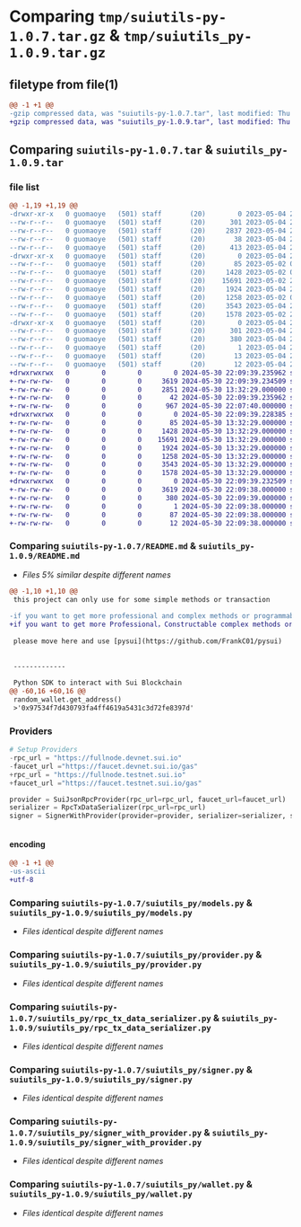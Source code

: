 # Comparing `tmp/suiutils-py-1.0.7.tar.gz` & `tmp/suiutils_py-1.0.9.tar.gz`

## filetype from file(1)

```diff
@@ -1 +1 @@
-gzip compressed data, was "suiutils-py-1.0.7.tar", last modified: Thu May  4 20:28:58 2023, max compression
+gzip compressed data, was "suiutils_py-1.0.9.tar", last modified: Thu May 30 22:09:39 2024, max compression
```

## Comparing `suiutils-py-1.0.7.tar` & `suiutils_py-1.0.9.tar`

### file list

```diff
@@ -1,19 +1,19 @@
-drwxr-xr-x   0 guomaoye   (501) staff       (20)        0 2023-05-04 20:28:58.025896 suiutils-py-1.0.7/
--rw-r--r--   0 guomaoye   (501) staff       (20)      301 2023-05-04 20:28:58.025703 suiutils-py-1.0.7/PKG-INFO
--rw-r--r--   0 guomaoye   (501) staff       (20)     2837 2023-05-04 20:28:15.000000 suiutils-py-1.0.7/README.md
--rw-r--r--   0 guomaoye   (501) staff       (20)       38 2023-05-04 20:28:58.025959 suiutils-py-1.0.7/setup.cfg
--rw-r--r--   0 guomaoye   (501) staff       (20)      413 2023-05-04 20:28:48.000000 suiutils-py-1.0.7/setup.py
-drwxr-xr-x   0 guomaoye   (501) staff       (20)        0 2023-05-04 20:28:58.023621 suiutils-py-1.0.7/suiutils_py/
--rw-r--r--   0 guomaoye   (501) staff       (20)       85 2023-05-02 05:04:49.000000 suiutils-py-1.0.7/suiutils_py/__init__.py
--rw-r--r--   0 guomaoye   (501) staff       (20)     1428 2023-05-02 05:04:49.000000 suiutils-py-1.0.7/suiutils_py/models.py
--rw-r--r--   0 guomaoye   (501) staff       (20)    15691 2023-05-02 23:35:01.000000 suiutils-py-1.0.7/suiutils_py/provider.py
--rw-r--r--   0 guomaoye   (501) staff       (20)     1924 2023-05-04 20:18:43.000000 suiutils-py-1.0.7/suiutils_py/rpc_tx_data_serializer.py
--rw-r--r--   0 guomaoye   (501) staff       (20)     1258 2023-05-02 05:04:49.000000 suiutils-py-1.0.7/suiutils_py/signer.py
--rw-r--r--   0 guomaoye   (501) staff       (20)     3543 2023-05-04 20:18:43.000000 suiutils-py-1.0.7/suiutils_py/signer_with_provider.py
--rw-r--r--   0 guomaoye   (501) staff       (20)     1578 2023-05-02 23:37:47.000000 suiutils-py-1.0.7/suiutils_py/wallet.py
-drwxr-xr-x   0 guomaoye   (501) staff       (20)        0 2023-05-04 20:28:58.025433 suiutils-py-1.0.7/suiutils_py.egg-info/
--rw-r--r--   0 guomaoye   (501) staff       (20)      301 2023-05-04 20:28:57.000000 suiutils-py-1.0.7/suiutils_py.egg-info/PKG-INFO
--rw-r--r--   0 guomaoye   (501) staff       (20)      380 2023-05-04 20:28:57.000000 suiutils-py-1.0.7/suiutils_py.egg-info/SOURCES.txt
--rw-r--r--   0 guomaoye   (501) staff       (20)        1 2023-05-04 20:28:57.000000 suiutils-py-1.0.7/suiutils_py.egg-info/dependency_links.txt
--rw-r--r--   0 guomaoye   (501) staff       (20)       13 2023-05-04 20:28:57.000000 suiutils-py-1.0.7/suiutils_py.egg-info/requires.txt
--rw-r--r--   0 guomaoye   (501) staff       (20)       12 2023-05-04 20:28:57.000000 suiutils-py-1.0.7/suiutils_py.egg-info/top_level.txt
+drwxrwxrwx   0        0        0        0 2024-05-30 22:09:39.235962 suiutils_py-1.0.9/
+-rw-rw-rw-   0        0        0     3619 2024-05-30 22:09:39.234509 suiutils_py-1.0.9/PKG-INFO
+-rw-rw-rw-   0        0        0     2851 2024-05-30 13:32:29.000000 suiutils_py-1.0.9/README.md
+-rw-rw-rw-   0        0        0       42 2024-05-30 22:09:39.235962 suiutils_py-1.0.9/setup.cfg
+-rw-rw-rw-   0        0        0      967 2024-05-30 22:07:40.000000 suiutils_py-1.0.9/setup.py
+drwxrwxrwx   0        0        0        0 2024-05-30 22:09:39.228385 suiutils_py-1.0.9/suiutils_py/
+-rw-rw-rw-   0        0        0       85 2024-05-30 13:32:29.000000 suiutils_py-1.0.9/suiutils_py/__init__.py
+-rw-rw-rw-   0        0        0     1428 2024-05-30 13:32:29.000000 suiutils_py-1.0.9/suiutils_py/models.py
+-rw-rw-rw-   0        0        0    15691 2024-05-30 13:32:29.000000 suiutils_py-1.0.9/suiutils_py/provider.py
+-rw-rw-rw-   0        0        0     1924 2024-05-30 13:32:29.000000 suiutils_py-1.0.9/suiutils_py/rpc_tx_data_serializer.py
+-rw-rw-rw-   0        0        0     1258 2024-05-30 13:32:29.000000 suiutils_py-1.0.9/suiutils_py/signer.py
+-rw-rw-rw-   0        0        0     3543 2024-05-30 13:32:29.000000 suiutils_py-1.0.9/suiutils_py/signer_with_provider.py
+-rw-rw-rw-   0        0        0     1578 2024-05-30 13:32:29.000000 suiutils_py-1.0.9/suiutils_py/wallet.py
+drwxrwxrwx   0        0        0        0 2024-05-30 22:09:39.232509 suiutils_py-1.0.9/suiutils_py.egg-info/
+-rw-rw-rw-   0        0        0     3619 2024-05-30 22:09:38.000000 suiutils_py-1.0.9/suiutils_py.egg-info/PKG-INFO
+-rw-rw-rw-   0        0        0      380 2024-05-30 22:09:39.000000 suiutils_py-1.0.9/suiutils_py.egg-info/SOURCES.txt
+-rw-rw-rw-   0        0        0        1 2024-05-30 22:09:38.000000 suiutils_py-1.0.9/suiutils_py.egg-info/dependency_links.txt
+-rw-rw-rw-   0        0        0       87 2024-05-30 22:09:38.000000 suiutils_py-1.0.9/suiutils_py.egg-info/requires.txt
+-rw-rw-rw-   0        0        0       12 2024-05-30 22:09:38.000000 suiutils_py-1.0.9/suiutils_py.egg-info/top_level.txt
```

### Comparing `suiutils-py-1.0.7/README.md` & `suiutils_py-1.0.9/README.md`

 * *Files 5% similar despite different names*

```diff
@@ -1,10 +1,10 @@
 this project can only use for some simple methods or transaction
 
-if you want to get more professional and complex methods or programmable transaction
+if you want to get more Professional，Constructable complex methods or Programmable Transaction
 
 please move here and use [pysui](https://github.com/FrankC01/pysui)
 
 
 -------------
 
 Python SDK to interact with Sui Blockchain 
@@ -60,16 +60,16 @@
 random_wallet.get_address()
 >'0x97534f7d430793fa4ff4619a5431c3d72fe8397d'
 ```
 
 ### Providers
 ```python
 # Setup Providers
-rpc_url = "https://fullnode.devnet.sui.io"
-faucet_url ="https://faucet.devnet.sui.io/gas"
+rpc_url = "https://fullnode.testnet.sui.io"
+faucet_url ="https://faucet.testnet.sui.io/gas"
 
 provider = SuiJsonRpcProvider(rpc_url=rpc_url, faucet_url=faucet_url)
 serializer = RpcTxDataSerializer(rpc_url=rpc_url)
 signer = SignerWithProvider(provider=provider, serializer=serializer, signer_wallet=my_wallet)
 ```
 
 ```python
```

#### encoding

```diff
@@ -1 +1 @@
-us-ascii
+utf-8
```

### Comparing `suiutils-py-1.0.7/suiutils_py/models.py` & `suiutils_py-1.0.9/suiutils_py/models.py`

 * *Files identical despite different names*

### Comparing `suiutils-py-1.0.7/suiutils_py/provider.py` & `suiutils_py-1.0.9/suiutils_py/provider.py`

 * *Files identical despite different names*

### Comparing `suiutils-py-1.0.7/suiutils_py/rpc_tx_data_serializer.py` & `suiutils_py-1.0.9/suiutils_py/rpc_tx_data_serializer.py`

 * *Files identical despite different names*

### Comparing `suiutils-py-1.0.7/suiutils_py/signer.py` & `suiutils_py-1.0.9/suiutils_py/signer.py`

 * *Files identical despite different names*

### Comparing `suiutils-py-1.0.7/suiutils_py/signer_with_provider.py` & `suiutils_py-1.0.9/suiutils_py/signer_with_provider.py`

 * *Files identical despite different names*

### Comparing `suiutils-py-1.0.7/suiutils_py/wallet.py` & `suiutils_py-1.0.9/suiutils_py/wallet.py`

 * *Files identical despite different names*

